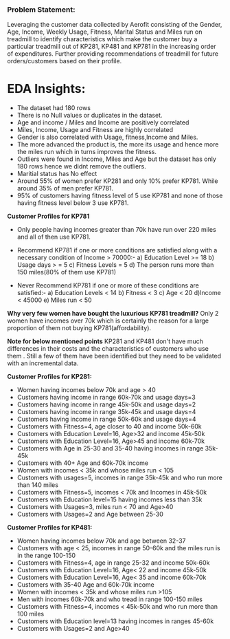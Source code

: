 ### Problem Statement:
Leveraging the customer data collected by Aerofit consisting of the Gender, Age, Income, Weekly Usage, Fitness, Marital Status and Miles run on treadmill to 
identify characteristics which make the customer buy a particular treadmill out of KP281, KP481 and KP781 in the increasing order of expenditures. 
Further providing recommendations of treadmill for future orders/customers based on their profile.

# EDA Insights: 
* The dataset had 180 rows
* There is no Null values or duplicates in the dataset.
* Age and income / Miles and Income are positively correlated
* Miles, Income, Usage and Fitness are highly correlated
* Gender is also correlated with Usage, fitness,Income and Miles.
* The more advanced the product is, the more its usage and hence more the miles run which in turns improves the fitness.
* Outliers were found in Income, Miles and Age but the dataset has only 180 rows hence we didnt remove the outliers.
* Maritial status has No effect
* Around 55% of women prefer KP281 and only 10% prefer KP781. While around 35% of men prefer KP781.
* 95% of customers having fitness level of 5 use KP781 and none of those having fitness level below 3 use KP781.

**Customer Profiles for KP781**
* Only people having incomes greater than 70k have run over 220 miles and all of then use KP781.
* Recommend KP781 if one or more conditions are satisfied along with a necessary condition of Income > 70000:-
    a) Education Level >= 18
    b) Usage days > = 5
    c) Fitness Levels = 5
    d) The person runs more than 150 miles(80% of them use KP781)

* Never Recommend KP781 if one or more of these conditions are satisfied:-
    a) Education Levels < 14
    b) Fitness < 3
    c) Age < 20
    d)Income < 45000
    e) Miles run < 50

**Why very few women have bought the luxurious KP781 treadmill?**
Only 2 women have incomes over 70k which is certainly the reason for a large proportion of them not buying KP781(affordability).

**Note for below mentioned points**
KP281 and KP481 don't have much differences in their costs and the characteristics of customers who use them . Still a few of them have been identified but they need to be validated with an incremental data.

**Customer Profiles for KP281:**
* Women having incomes below 70k and age > 40
* Customers having income in range 60k-70k and usage days=3
* Customers having income in range 45k-50k and usage days=2
* Customers having income in range 35k-45k and usage days=4
* Customers having income in range 50k-60k and usage days=4
* Customers with Fitness=4, age closer to 40 and income 50k-60k
* Customers with Education Level=16, Age>32 and income 45k-50k
* Customers with Education Level=16, Age>45 and income 60k-70k
* Customers with Age in 25-30 and 35-40 having incomes in range 35k-45k
* Customers with 40+ Age and 60k-70k income
* Women with incomes < 35k and whose miles run < 105
* Customers with usages=5, incomes in range 35k-45k and who run more than 140 miles
* Customers with Fitness=5, incomes < 70k and Incomes in 45k-50k
* Customers with Education level=15 having incomes less than 35k
* Customers with Usages=3, miles run < 70 and Age>40
* Customers with Usages=2 and Age between 25-30

**Customer Profiles for KP481:**

* Women having incomes below 70k and age between 32-37
* Customers with age < 25, incomes in range 50-60k and the miles run is in the range 100-150
* Customers with Fitness=4, age in range 25-32 and income 50k-60k
* Customers with Education Level=16, Age< 22 and income 45k-50k
* Customers with Education Level=16, Age< 35 and income 60k-70k
* Customers with 35-40 Age and 60k-70k income
* Women with incomes < 35k and whose miles run >105
* Men with incomes 60k-70k and who tread in range 100-150 miles
* Customers with Fitness=4, incomes < 45k-50k and who run more than 100 miles
* Customers with Education level=13 having incomes in ranges 45-60k
* Customers with Usages=2 and Age>40

